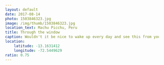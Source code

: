 ```yaml
---
layout: default
date: 2017-08-14
photo: 1503846323.jpg
image: /img/thumb/1503846323.jpg
location_text: Machu Picchu, Peru
title: Through the window
caption: Wouldn't it be nice to wake up every day and see this from your bed? hahaha
location:
    latitude: -13.1631412
    longitude: -72.5449629
ratio: 0.75
---
```

